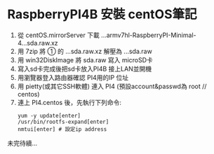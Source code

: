 # RaspberryPI4B 安裝 centOS筆記

1. 從 centOS.mirrorServer 下載 ...armv7hl-RaspberryPI-Minimal-4...sda.raw.xz
2. 用 7zip 將 ① 的 ...sda.raw.xz 解壓為 ...sda.raw
3. 用 win32DiskImage 將 sda.raw 寫入 microSD卡
4. 寫入sd卡完成後把sd卡放入PI4B 接上LAN並開機
5. 用瀏覽器登入路由器確認 PI4用的IP 位址
6. 用 pietty(或其它SSH軟體) 連入 PI4 (預設account&passwd為 root // centos)
7. 連上 PI4.centos 後，先執行下列命令:
    ```
    yum -y update[enter]
    /usr/bin/rootfs-expand[enter]
    nmtui[enter] # 設定ip address
    ```

未完待續...
